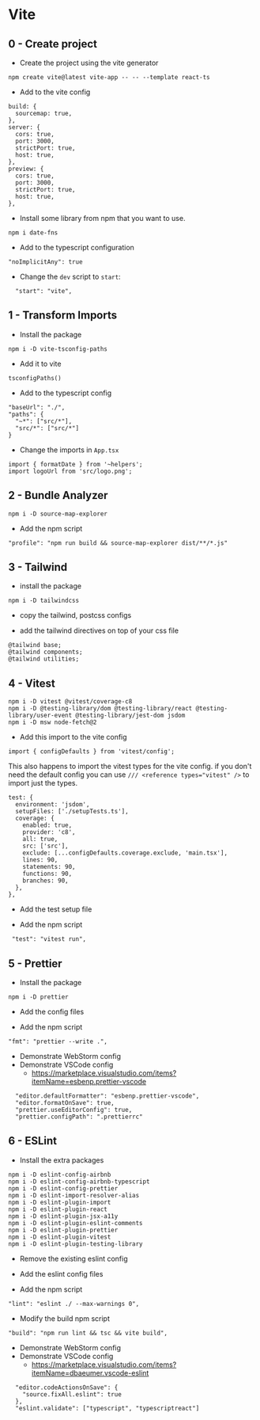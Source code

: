# Vite

## 0 - Create project

- Create the project using the vite generator

```shell
npm create vite@latest vite-app -- -- --template react-ts
```

- Add to the vite config 

```
build: {
  sourcemap: true,
},
server: {
  cors: true,
  port: 3000,
  strictPort: true,
  host: true,
},
preview: {
  cors: true,
  port: 3000,
  strictPort: true,
  host: true,
},
```

- Install some library from npm that you want to use.

```shell
npm i date-fns
```

- Add to the typescript configuration

```
"noImplicitAny": true
```

- Change the `dev` script to `start`:

```
  "start": "vite",
```

## 1 - Transform Imports

- Install the package


```shell
npm i -D vite-tsconfig-paths
```

- Add it to vite

```
tsconfigPaths()
```
- Add to the typescript config

```
"baseUrl": "./",
"paths": {
  "~*": ["src/*"],
  "src/*": ["src/*"]
}
```

- Change the imports in `App.tsx`

```
import { formatDate } from '~helpers';
import logoUrl from 'src/logo.png';
```

## 2 - Bundle Analyzer

```shell
npm i -D source-map-explorer
```

- Add the npm script

```
"profile": "npm run build && source-map-explorer dist/**/*.js"
```

## 3 - Tailwind

* install the package

```shell
npm i -D tailwindcss
```

* copy the tailwind, postcss configs

* add the tailwind directives on top of your css file
```
@tailwind base;
@tailwind components;
@tailwind utilities;
```

## 4 - Vitest

```shell
npm i -D vitest @vitest/coverage-c8
npm i -D @testing-library/dom @testing-library/react @testing-library/user-event @testing-library/jest-dom jsdom 
npm i -D msw node-fetch@2
```

- Add this import to the vite config

```
import { configDefaults } from 'vitest/config';
```

This also happens to import the vitest types for the vite config. if you don't need the default config you can use `/// <reference types="vitest" />` to import just the types.

```
test: {
  environment: 'jsdom',
  setupFiles: ['./setupTests.ts'],
  coverage: {
    enabled: true,
    provider: 'c8',
    all: true,
    src: ['src'],
    exclude: [...configDefaults.coverage.exclude, 'main.tsx'],
    lines: 90,
    statements: 90,
    functions: 90,
    branches: 90,
  },
},
```

- Add the test setup file

- Add the npm script

```
 "test": "vitest run",
```

## 5 - Prettier


- Install the package

```shell
npm i -D prettier
```

- Add the config files

- Add the npm script

```
"fmt": "prettier --write .",
```

- Demonstrate WebStorm config
- Demonstrate VSCode config
  - https://marketplace.visualstudio.com/items?itemName=esbenp.prettier-vscode

```
  "editor.defaultFormatter": "esbenp.prettier-vscode",
  "editor.formatOnSave": true,
  "prettier.useEditorConfig": true,
  "prettier.configPath": ".prettierrc"
```

## 6 - ESLint

- Install the extra packages

```shell
npm i -D eslint-config-airbnb
npm i -D eslint-config-airbnb-typescript
npm i -D eslint-config-prettier
npm i -D eslint-import-resolver-alias
npm i -D eslint-plugin-import
npm i -D eslint-plugin-react
npm i -D eslint-plugin-jsx-a11y
npm i -D eslint-plugin-eslint-comments
npm i -D eslint-plugin-prettier
npm i -D eslint-plugin-vitest
npm i -D eslint-plugin-testing-library
```

- Remove the existing eslint config

- Add the eslint config files

- Add the npm script

```
"lint": "eslint ./ --max-warnings 0",
```

- Modify the build npm script
 
```
"build": "npm run lint && tsc && vite build",
```

- Demonstrate WebStorm config
- Demonstrate VSCode config
  - https://marketplace.visualstudio.com/items?itemName=dbaeumer.vscode-eslint

```
  "editor.codeActionsOnSave": {
    "source.fixAll.eslint": true
  },
  "eslint.validate": ["typescript", "typescriptreact"]
```



